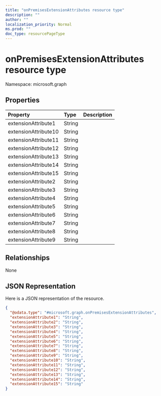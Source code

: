 ```yaml
---
title: "onPremisesExtensionAttributes resource type"
description: ""
author: ""
localization_priority: Normal
ms.prod: ""
doc_type: resourcePageType
---
```


# onPremisesExtensionAttributes resource type


Namespace: microsoft.graph



## Properties
|Property|Type|Description|
|:---|:---|:---|
|extensionAttribute1|String||
|extensionAttribute10|String||
|extensionAttribute11|String||
|extensionAttribute12|String||
|extensionAttribute13|String||
|extensionAttribute14|String||
|extensionAttribute15|String||
|extensionAttribute2|String||
|extensionAttribute3|String||
|extensionAttribute4|String||
|extensionAttribute5|String||
|extensionAttribute6|String||
|extensionAttribute7|String||
|extensionAttribute8|String||
|extensionAttribute9|String||

## Relationships
None

## JSON Representation
Here is a JSON representation of the resource.
<!-- {
  "blockType": "resource",
  "@odata.type": "microsoft.graph.onPremisesExtensionAttributes"
}
-->
``` json
{
  "@odata.type": "#microsoft.graph.onPremisesExtensionAttributes",
  "extensionAttribute1": "String",
  "extensionAttribute2": "String",
  "extensionAttribute3": "String",
  "extensionAttribute4": "String",
  "extensionAttribute5": "String",
  "extensionAttribute6": "String",
  "extensionAttribute7": "String",
  "extensionAttribute8": "String",
  "extensionAttribute9": "String",
  "extensionAttribute10": "String",
  "extensionAttribute11": "String",
  "extensionAttribute12": "String",
  "extensionAttribute13": "String",
  "extensionAttribute14": "String",
  "extensionAttribute15": "String"
}
```

